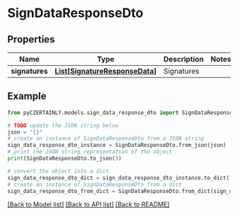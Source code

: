 # SignDataResponseDto


## Properties

Name | Type | Description | Notes
------------ | ------------- | ------------- | -------------
**signatures** | [**List[SignatureResponseData]**](SignatureResponseData.md) | Signatures | 

## Example

```python
from pyCZERTAINLY.models.sign_data_response_dto import SignDataResponseDto

# TODO update the JSON string below
json = "{}"
# create an instance of SignDataResponseDto from a JSON string
sign_data_response_dto_instance = SignDataResponseDto.from_json(json)
# print the JSON string representation of the object
print(SignDataResponseDto.to_json())

# convert the object into a dict
sign_data_response_dto_dict = sign_data_response_dto_instance.to_dict()
# create an instance of SignDataResponseDto from a dict
sign_data_response_dto_from_dict = SignDataResponseDto.from_dict(sign_data_response_dto_dict)
```
[[Back to Model list]](../README.md#documentation-for-models) [[Back to API list]](../README.md#documentation-for-api-endpoints) [[Back to README]](../README.md)


